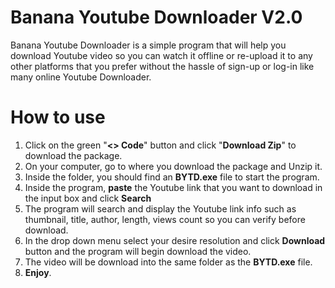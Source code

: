 # Banana Youtube Downloader V2.0

Banana Youtube Downloader is a simple program that will help you download Youtube video so you can watch it offline or re-upload it to any other platforms that you prefer without the hassle of sign-up or log-in like many online Youtube Downloader.


# How to use

1. Click on the green "**<> Code**" button and click "**Download Zip**" to download the package.
2. On your computer, go to where you download the package and Unzip it.
3. Inside the folder, you should find an **BYTD.exe** file to start the program.
4. Inside the program, **paste** the Youtube link that you want to download in the input box and click **Search**
5. The program will search and display the Youtube link info such as thumbnail, title, author, length, views count so you can verify before download.
6. In the drop down menu select your desire resolution and click **Download** button and the program will begin download the video.
7. The video will be download into the same folder as the **BYTD.exe** file.
8. **Enjoy**.
